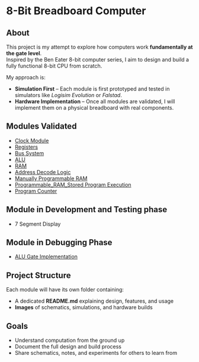 # 8-Bit Breadboard Computer  

## About  
This project is my attempt to explore how computers work **fundamentally at the gate level**.  
Inspired by the Ben Eater 8-bit computer series, I aim to design and build a fully functional 8-bit CPU from scratch.  

My approach is:  
- **Simulation First** – Each module is first prototyped and tested in simulators like *Logisim Evolution* or *Falstad*.  
- **Hardware Implementation** – Once all modules are validated, I will implement them on a physical breadboard with real components.  

## Modules Validated  
- [Clock Module](CLOCK)
- [Registers](registers_AND_bus)  
- [Bus System](registers_AND_bus)
- [ALU](ALU)
- [RAM](RAM)
- [Address Decode Logic](Address_Decoders)
- [Manually Programmable RAM](Manually_Programmable_RAM)
- [Programmable_RAM_Stored Program Execution](Programmable_RAM(StoredProgramExecution))
- [Program Counter](Program_Counter)

## Module in Development and Testing phase
- 7 Segment Display

## Module in Debugging Phase
- [ALU Gate Implementation](Bugs)

## Project Structure  
Each module will have its own folder containing:  
- A dedicated **README.md** explaining design, features, and usage  
- **Images** of schematics, simulations, and hardware builds  

## Goals  
- Understand computation from the ground up  
- Document the full design and build process  
- Share schematics, notes, and experiments for others to learn from  
